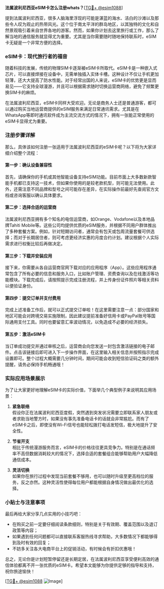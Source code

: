 **法属波利尼西亚eSIM卡怎么注册whats？**[[TG💪+ @esim1088](https://t.me/s/esim1088)]

提到法属波利尼西亚，很多人脑海里浮现的可能是湛蓝的海水、洁白的沙滩以及那些令人叹为观止的热带风光。这个位于南太平洋的群岛地区，以其独特的文化和自然景观吸引着来自世界各地的游客。然而，如果你计划去这里旅行或工作，那么了解当地的通信服务就显得尤为重要。尤其是当你需要随时随地保持联系时，eSIM卡无疑是一个非常方便的选择。

### eSIM卡：现代旅行者的福音

随着科技的发展，传统的物理SIM卡逐渐被eSIM卡所取代。eSIM卡是一种嵌入式芯片，可以直接焊接在设备中，无需单独插入实体卡槽。这种设计不仅让手机更加轻薄，还大大提高了防水性能。对于经常出国的人来说，eSIM卡的优势更是显而易见——它支持全球漫游，并且可以根据需求随时切换运营商网络，避免了频繁更换SIM卡的麻烦。

在法属波利尼西亚，eSIM卡同样大受欢迎。无论是商务人士还是普通游客，都可以通过购买当地运营商提供的eSIM服务来满足日常通讯需求。尤其是在WhatsApp等即时通讯软件成为主流交流方式的情况下，拥有一张能正常使用的eSIM卡显得尤为重要。

### 注册步骤详解

那么，具体该如何注册一张适用于法属波利尼西亚的eSIM卡呢？以下将为大家详细介绍整个流程：

#### 第一步：确认设备兼容性

首先，请确保你的手机或其他智能设备支持eSIM功能。目前市面上大多数新款智能手机都已支持这一技术，但如果你使用的是较老款机型，则可能无法使用。此外，还需注意不同品牌和型号之间可能存在差异，在实际操作前最好先查阅官方文档或咨询客服以确认具体要求。

#### 第二步：选择合适的运营商

法属波利尼西亚拥有多个知名的电信运营商，如Orange、Vodafone以及本地品牌Tahiti Mobile等。这些公司均提供优质的eSIM服务，并根据不同用户群体推出了多种套餐方案。例如，针对短期访问者，通常会有包天或包周流量套餐可供选择；而对于长期居住者，则可考虑更经济实惠的月度合约计划。建议根据个人实际需求进行权衡比较后再做决定。

#### 第三步：下载并安装应用

接下来，你需要从各自运营商官网下载对应的应用程序（App）。这些应用程序通常包含了所有必要的信息和服务入口，比如账户管理、资费查询以及在线激活等功能模块。下载完成后，请按照提示完成注册流程，并上传身份证件照片等相关资料以便验证身份。

#### 第四步：提交订单并支付费用

完成上述准备工作后，就可以正式提交订单啦！在这里需要注意一点：部分国家和地区可能会对跨境交易实施限制，因此建议提前准备好信用卡或PayPal账号等国际通用支付工具。同时也要留意汇率波动情况，以免造成不必要的经济损失。

#### 第五步：激活eSIM卡

当订单成功提交并通过审核之后，运营商会向您发送一封包含激活链接的电子邮件。点击该链接后即可进入下一步操作界面，在这里输入相关信息并按照指示完成设置即可。整个过程大概需要几分钟时间，期间可能会收到短信验证码之类的额外提醒，请务必保持手机畅通哦！

### 实际应用场景展示

为了让大家更好地理解eSIM卡的实际价值，下面举几个典型例子来说明其应用场景：

1. **紧急联络**  
   假设你正在法属波利尼西亚度假，突然遇到突发状况需要立即联系家人朋友或者求助当地警方时，如果没有事先准备电话卡的话就会非常尴尬。而有了eSIM卡之后，即使没有Wi-Fi信号也能轻松拨打电话发短信，极大地提升了安全性。

2. **节省开支**  
   相比于传统漫游服务而言，eSIM卡的价格往往更具竞争力。特别是在通话频率不高但数据消耗较大的情况下，选择合适的套餐组合能够帮助用户大幅降低通信成本。

3. **灵活切换**  
   如果你在旅行过程中发现当前套餐不够用，也可以随时升级至更高档位的服务，反之亦然。这种灵活性使得每位用户都能根据自身情况做出最优化的选择。

### 小贴士与注意事项

最后再给大家分享几点实用的小技巧吧：

- 在购买之前一定要仔细阅读条款细则，特别是关于有效期、覆盖范围以及退订政策等内容；
- 如果遇到任何问题都可以直接联系客服热线寻求帮助，大多数情况下都能够得到及时有效的回复；
- 不妨多关注各大电商平台上的促销活动，有时候会有折扣优惠哦！

总之，无论你是计划短暂停留还是长期定居，在法属波利尼西亚享受便利高效的通信体验都离不开一张优质的eSIM卡。希望本文能够为你提供足够的指导和支持，祝你旅途愉快！

[[TG💪+ @esim1088](https://t.me/s/esim1088) ![Image](https://i.postimg.cc/4NQfJmqS/Snipaste-2025-05-13-00-14-12.png)]